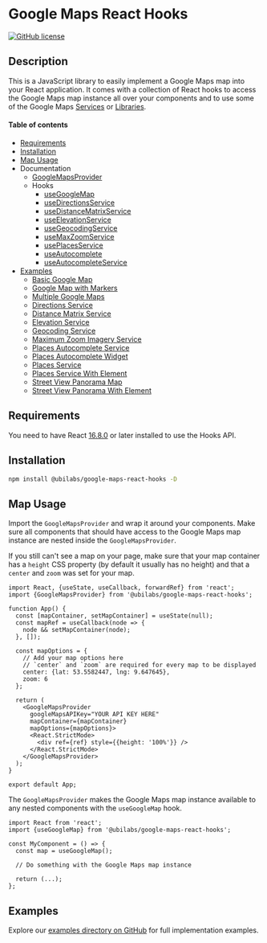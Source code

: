 # Google Maps React Hooks

[![GitHub license](https://img.shields.io/badge/license-MIT-green.svg)](https://github.com/ubilabs/google-maps-react-hooks/tree/main/LICENSE)

## Description

This is a JavaScript library to easily implement a Google Maps map into your React application. It comes with a collection of React hooks to access the Google Maps map instance all over your components and to use some of the Google Maps [Services](https://developers.google.com/maps/documentation/javascript#services) or [Libraries](https://developers.google.com/maps/documentation/javascript#libraries).

#### Table of contents

- [Requirements](#requirements)
- [Installation](#installation)
- [Map Usage](#map-usage)
- Documentation
  - [GoogleMapsProvider](./docs/GoogleMapsProvider.md)
  - Hooks
    - [useGoogleMap](./docs/useGoogleMap.md)
    - [useDirectionsService](./docs/useDirectionsService.md)
    - [useDistanceMatrixService](./docs/useDistanceMatrixService.md)
    - [useElevationService](./docs/useElevationService.md)
    - [useGeocodingService](./docs/useGeocodingService.md)
    - [useMaxZoomService](./docs/useMaxZoomService.md)
    - [usePlacesService](./docs/usePlacesService.md)
    - [useAutocomplete](./docs/useAutocomplete.md)
    - [useAutocompleteService](./docs/useAutocompleteService.md)
- [Examples](https://github.com/ubilabs/google-maps-react-hooks/tree/main/examples)
  - [Basic Google Map](../examples/basic-google-map)
  - [Google Map with Markers](../examples/google-map-with-markers)
  - [Multiple Google Maps](../examples/multiple-google-maps)
  - [Directions Service](../examples/directions-service)
  - [Distance Matrix Service](../examples/distance-matrix-service)
  - [Elevation Service](../examples/elevation-service)
  - [Geocoding Service](../examples/geocoding-service)
  - [Maximum Zoom Imagery Service](../examples/max-zoom-service)
  - [Places Autocomplete Service](../examples/places-autocomplete-service)
  - [Places Autocomplete Widget](../examples/places-autocomplete-widget)
  - [Places Service](../examples/places-service)
  - [Places Service With Element](../examples/places-service-with-element)
  - [Street View Panorama Map](../examples/street-view-panorama-map)
  - [Street View Panorama With Element](../examples/street-view-panorama-with-element)

## Requirements

You need to have React [16.8.0](https://reactjs.org/blog/2019/02/06/react-v16.8.0.html) or later installed to use the Hooks API.

## Installation

```sh
npm install @ubilabs/google-maps-react-hooks -D
```

## Map Usage

Import the `GoogleMapsProvider` and wrap it around your components.
Make sure all components that should have access to the Google Maps map instance are nested inside the `GoogleMapsProvider`.

If you still can't see a map on your page, make sure that your map container has a `height` CSS property (by default it usually has no height) and that a `center` and `zoom` was set for your map.

```tsx
import React, {useState, useCallback, forwardRef} from 'react';
import {GoogleMapsProvider} from '@ubilabs/google-maps-react-hooks';

function App() {
  const [mapContainer, setMapContainer] = useState(null);
  const mapRef = useCallback(node => {
    node && setMapContainer(node);
  }, []);

  const mapOptions = {
    // Add your map options here
    // `center` and `zoom` are required for every map to be displayed
    center: {lat: 53.5582447, lng: 9.647645},
    zoom: 6
  };

  return (
    <GoogleMapsProvider
      googleMapsAPIKey="YOUR API KEY HERE"
      mapContainer={mapContainer}
      mapOptions={mapOptions}>
      <React.StrictMode>
        <div ref={ref} style={{height: '100%'}} />
      </React.StrictMode>
    </GoogleMapsProvider>
  );
}

export default App;
```

The `GoogleMapsProvider` makes the Google Maps map instance available to any nested components with the `useGoogleMap` hook.

```tsx
import React from 'react';
import {useGoogleMap} from '@ubilabs/google-maps-react-hooks';

const MyComponent = () => {
  const map = useGoogleMap();

  // Do something with the Google Maps map instance

  return (...);
};
```

## Examples

Explore our [examples directory on GitHub](https://github.com/ubilabs/google-maps-react-hooks/tree/main/examples) for full implementation examples.

